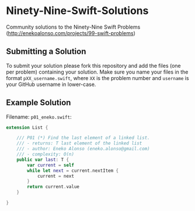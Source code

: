 # Ninety-Nine-Swift-Solutions
Community solutions to the Ninety-Nine Swift Problems (http://enekoalonso.com/projects/99-swift-problems)

## Submitting a Solution
To submit your solution please fork this repository and add the files (one per problem) containing your solution. Make sure you name your files in the format `pXX_username.swift`, where `XX` is the problem number and `username` is your GitHub username in lower-case.

## Example Solution

Filename: `p01_eneko.swift`:

```swift
extension List {

    /// P01 (*) Find the last element of a linked list.
    /// - returns: T last element of the linked list
    /// - author: Eneko Alonso (eneko.alonso@gmail.com)
    /// - complexity: O(n)
    public var last: T {
        var current = self
        while let next = current.nextItem {
            current = next
        }
        return current.value
    }

}
```

